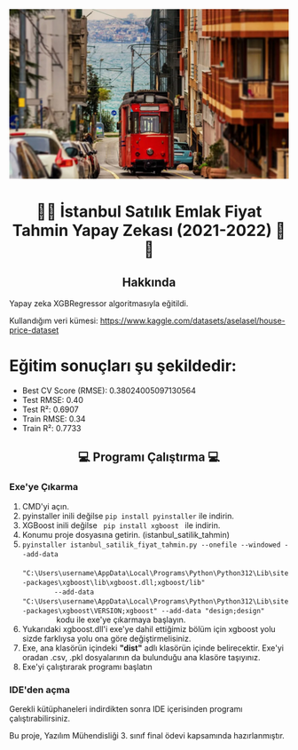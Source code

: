
<img src = "img1.png">
<h1 align="center">

🤖🤖 İstanbul Satılık Emlak Fiyat Tahmin Yapay Zekası (2021-2022) 🤖 🤖 </h1>

<h2 align="center">  Hakkında </h2> 

Yapay zeka XGBRegressor algoritmasıyla eğitildi. 

Kullandığım veri kümesi: https://www.kaggle.com/datasets/aselasel/house-price-dataset

<h1>Eğitim sonuçları şu şekildedir: </h1>
 <ul>                 
<li>Best CV Score (RMSE): 0.38024005097130564 </li>
<li>Test RMSE: 0.40 </li>
<li>Test R²: 0.6907 </li>
<li>Train RMSE: 0.34 </li>
<li>Train R²: 0.7733 </li>
</ul>

 <h2 align="center"> 💻 Programı Çalıştırma 💻 </h2>
 <h3> Exe'ye Çıkarma </h3>
 <ol>
        <li>CMD'yi açın.</li>
        <li>pyinstaller inili değilse <code>pip install pyinstaller</code> ile indirin. </li>
        <li> XGBoost inili değilse <code> pip install xgboost </code> ile indirin. </li>
        <li>Konumu proje dosyasına getirin. (istanbul_satilik_tahmin)</li>
        <li><code>pyinstaller istanbul_satilik_fiyat_tahmin.py --onefile --windowed --add-data 
        "C:\Users\username\AppData\Local\Programs\Python\Python312\Lib\site-packages\xgboost\lib\xgboost.dll;xgboost/lib" 
        --add-data "C:\Users\username\AppData\Local\Programs\Python\Python312\Lib\site-packages\xgboost\VERSION;xgboost" --add-data "design;design"
        </code> kodu ile exe'ye çıkarmaya başlayın.</li>
        <li> Yukarıdaki xgboost.dll'i exe'ye dahil ettiğimiz bölüm için xgboost yolu sizde farklıysa yolu ona göre değiştirmelisiniz. </li>
        <li> Exe, ana klasörün içindeki <strong>"dist"</strong> adlı klasörün içinde belirecektir. Exe'yi oradan .csv, .pkl dosyalarının da bulunduğu ana klasöre taşıyınız.</li>
        <li> Exe'yi çalıştırarak programı başlatın </li>
 </ol>

<h3> IDE'den açma </h3>
Gerekli kütüphaneleri indirdikten sonra IDE içerisinden programı çalıştırabilirsiniz.

Bu proje, Yazılım Mühendisliği 3. sınıf final ödevi kapsamında hazırlanmıştır.
 
